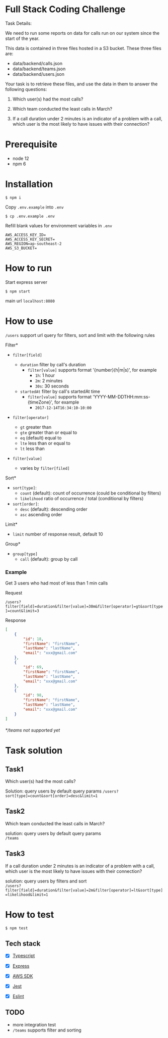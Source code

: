 # Full Stack Coding Challenge

Task Details:

We need to run some reports on data for calls run on our system since the start of the year.

This data is contained in three files hosted in a S3 bucket. These three files are:

- data/backend/calls.json
- data/backend/teams.json
- data/backend/users.json

Your task is to retrieve these files, and use the data in them to answer the following questions:

1. Which user(s) had the most calls?

2. Which team conducted the least calls in March?

3. If a call duration under 2 minutes is an indicator of a problem with a call, which user is the most likely to have issues with their connection?

# Prerequisite
- node 12
- npm 6

# Installation
```shell script
$ npm i
```

Copy `.env.example` into `.env`
```
$ cp .env.example .env
```

Refill blank values for environment variables in `.env`
```shell script
AWS_ACCESS_KEY_ID=
AWS_ACCESS_KEY_SECRET=
AWS_REGION=ap-southeast-2
AWS_S3_BUCKET=
```

# How to run
Start express server
```shell script
$ npm start
```

main url `localhost:8080`

# How to use
`/users` support url query for filters, sort and limit with the following rules

Filter*
- `filter[field]`
    - `duration` filter by call's duration
        - `filter[value]` supports format '{number}(h|m|s)', for example 
            - `1h`: 1 hour
            - `2m`: 2 minutes
            - `30s`: 30 seconds
    - `startedAt` filter by call's startedAt time
        - `filter[value]` supports format 'YYYY-MM-DDTHH:mm:ss-{timeZone}', for example
            - `2017-12-14T16:34:10-10:00`
    
- `filter[operator]`
    - `gt` greater than
    - `gte` greater than or equal to
    - `eq` (default) equal to
    - `lte` less than or equal to
    - `lt` less than
    
- `filter[value]` 
    - varies by `filter[filed]`

Sort*
- `sort[type]`:
    - `count` (default): count of occurrence (could be conditional by filters)
    - `likelihood` ratio of occurrence / total (conditional by filters)
- `sort[order]`:
    - `desc` (default): descending order 
    - `asc` ascending order 

Limit*
- `limit` number of response result, default 10

Group*
- `group[type]`
    - `call` (default): group by call

### Example
Get 3 users who had most of less than 1 min calls

Request

`/users?filter[field]=duration&filter[value]=30m&filter[operator]=gt&sort[type]=count&limit=3`
  
Response
  
```json
[
    {
        "id": 18,
        "firstName": "firstName",
        "lastName": "lastName",
        "email": "xxx@gmail.com"
    },
    {
        "id": 69,
        "firstName": "firstName",
        "lastName": "lastName",
        "email": "xxx@gmail.com"
    },
    {
        "id": 98,
        "firstName": "firstName",
        "lastName": "lastName",
        "email": "xxx@gmail.com"
    }
]
```

###### */teams not supported yet

# Task solution

## Task1
Which user(s) had the most calls?

Solution: query users by default query params
`/users?sort[type]=count&sort[order]=desc&limit=1`

## Task2
Which team conducted the least calls in March?

solution: query users by default query params  
`/teams`

## Task3
If a call duration under 2 minutes is an indicator of a problem with a call, which user is the most likely to have issues with their connection?

solution: query users by filters and sort  
`/users?filter[field]=duration&filter[value]=2m&filter[operator]=lt&sort[type]=likelihood&limit=1`

# How to test
```shell script
$ npm test
```

## Tech stack

- [x] [Typescript](https://www.typescriptlang.org/)
- [x] [Express](https://www.npmjs.com/package/eslint)
- [x] [AWS SDK](https://www.npmjs.com/package/eslint)
- [x] [Jest](https://www.npmjs.com/package/jest)
- [x] [Eslint](https://www.npmjs.com/package/eslint)


## TODO
- more integration test
- `/teams` supports filter and sorting